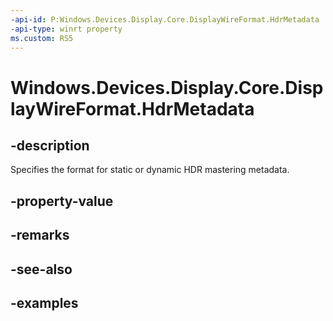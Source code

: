 ```yaml
---
-api-id: P:Windows.Devices.Display.Core.DisplayWireFormat.HdrMetadata
-api-type: winrt property
ms.custom: RS5
---
```


<!-- Property syntax.
public DisplayWireFormatHdrMetadata HdrMetadata { get; }
-->

# Windows.Devices.Display.Core.DisplayWireFormat.HdrMetadata

## -description
Specifies the format for static or dynamic HDR mastering metadata.

## -property-value

## -remarks

## -see-also

## -examples
